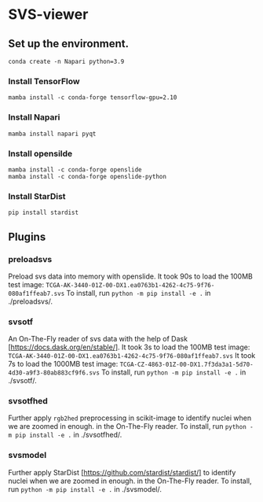 # SVS-viewer

## Set up the environment.
`conda create -n Napari python=3.9`
### Install TensorFlow
`mamba install -c conda-forge tensorflow-gpu=2.10`
### Install Napari
`mamba install napari pyqt`
### Install opensilde
```
mamba install -c conda-forge openslide
mamba install -c conda-forge openslide-python
```
### Install StarDist
`pip install stardist`

## Plugins
### preloadsvs
Preload svs data into memory with openslide.
It took 90s to load the 100MB test image:
`TCGA-AK-3440-01Z-00-DX1.ea0763b1-4262-4c75-9f76-080af1ffeab7.svs`
To install, run `python -m pip install -e .` in ./preloadsvs/.
### svsotf
An On-The-Fly reader of svs data with the help of Dask [https://docs.dask.org/en/stable/].
It took 3s to load the 100MB test image:
`TCGA-AK-3440-01Z-00-DX1.ea0763b1-4262-4c75-9f76-080af1ffeab7.svs`
It took 7s to load the 1000MB test image:
`TCGA-CZ-4863-01Z-00-DX1.7f3da3a1-5d70-4d30-a9f3-80ab883cf9f6.svs`
To install, run `python -m pip install -e .` in ./svsotf/.
### svsotfhed
Further apply `rgb2hed` preprocessing in scikit-image to identify nuclei when we are zoomed in enough. in the On-The-Fly reader.
To install, run `python -m pip install -e .` in ./svsotfhed/.
### svsmodel
Further apply StarDist [https://github.com/stardist/stardist/] to identify nuclei when we are zoomed in enough. in the On-The-Fly reader.
To install, run `python -m pip install -e .` in ./svsmodel/.
